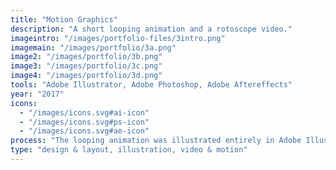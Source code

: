```yaml
---
title: "Motion Graphics"
description: "A short looping animation and a rotoscope video."
imageintro: "/images/portfolio-files/3intro.png"
imagemain: "/images/portfolio/3a.png"
image2: "/images/portfolio/3b.png"
image3: "/images/portfolio/3c.png"
image4: "/images/portfolio/3d.png"
tools: "Adobe Illustrator, Adobe Photoshop, Adobe Aftereffects"
year: "2017"
icons:
  - "/images/icons.svg#ai-icon"
  - "/images/icons.svg#ps-icon"
  - "/images/icons.svg#ae-icon"
process: "The looping animation was illustrated entirely in Adobe Illustrator and was animated in Adobe AfterEffects. The rotoscope video was created in Adobe Photoshop and animated in Adobe AfterEffects."
type: "design & layout, illustration, video & motion"
---
```


